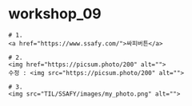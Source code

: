 # workshop_09

```
# 1. 
<a href="https://www.ssafy.com/">싸피버튼</a>
```



```
# 2.
<img href="https://picsum.photo/200" alt="">
수정 : <img src="https://picsum.photo/200" alt="">
```

```
# 3.
<img src="TIL/SSAFY/images/my_photo.png" alt="">
```

